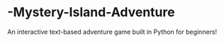 # -Mystery-Island-Adventure
An interactive text-based adventure game built in Python for beginners!

